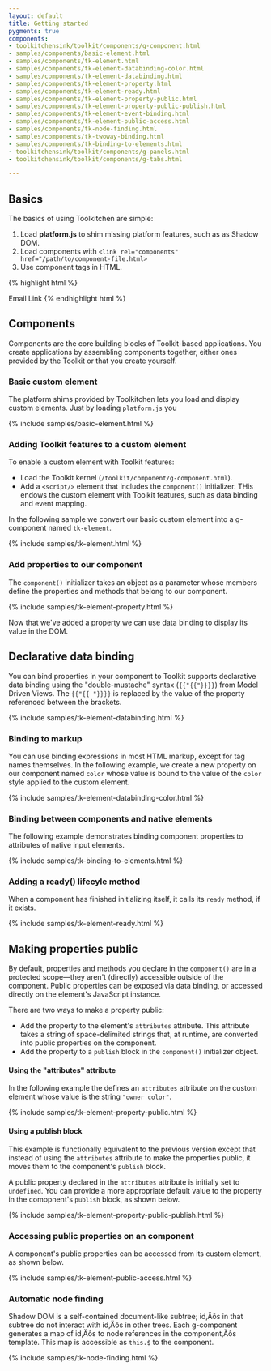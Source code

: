 ```yaml
---
layout: default
title: Getting started
pygments: true
components:
- toolkitchensink/toolkit/components/g-component.html
- samples/components/basic-element.html
- samples/components/tk-element.html
- samples/components/tk-element-databinding-color.html
- samples/components/tk-element-databinding.html
- samples/components/tk-element-property.html
- samples/components/tk-element-ready.html
- samples/components/tk-element-property-public.html
- samples/components/tk-element-property-public-publish.html
- samples/components/tk-element-event-binding.html
- samples/components/tk-element-public-access.html
- samples/components/tk-node-finding.html
- samples/components/tk-twoway-binding.html
- samples/components/tk-binding-to-elements.html
- toolkitchensink/toolkit/components/g-panels.html
- toolkitchensink/toolkit/components/g-tabs.html

---
```


## Basics ##

The basics of using Toolkitchen are simple:

1. Load **platform.js** to shim missing platform features, such as as Shadow DOM.
2. Load components with `<link rel="components" href="/path/to/component-file.html>`
3. Use component tags in HTML.

{% highlight html %}
<!DOCTYPE html>
<html>
  <head>
    <!-- 1. Shim missing platform features -->
    <script src="../platform/platform.js"></script>
    <!-- 2. Load a component -->
    <link rel="components" href="../components/g-menu-item.html">
  </head>
  <body>
    <!-- 3. Instantiate the component with its tag. -->
    <g-menu-item src="images/email.svg">Email Link</g-menu-item>
  </body>
</html>
{% endhighlight html %}

<h2> Components </h2>

Components are the core building blocks of Toolkit-based applications. You create applications by assembling components together, either ones provided by the Toolkit or that you create yourself.

<h3>Basic custom element</h3>

The platform shims provided by Toolkitchen lets you load and display custom elements. Just by loading `platform.js` you

{% include samples/basic-element.html %}

### Adding Toolkit features to a custom element ###

To enable a custom element with Toolkit features:

* Load the Toolkit kernel (`/toolkit/component/g-component.html`).
* Add a `<script/>` element that includes the `component()` initializer. THis endows the custom element with Toolkit features, such as data binding and event mapping.

In the following sample we convert our basic custom element into a g-component named `tk-element`.

{% include samples/tk-element.html %}

### Add properties to our component ###

The `component()` initializer takes an object as a parameter whose members define the properties and methods that belong to our component.

{% include samples/tk-element-property.html %}

Now that we've added a property we can use data binding to display its value in the DOM.

## Declarative data binding ##

You can bind properties in your component to  Toolkit supports declarative data binding using the "double-mustache" syntax (`{{"{{"}}}}`) from Model Driven Views. The `{{"{{ "}}}}` is replaced by the value of the property referenced between the brackets.

{% include samples/tk-element-databinding.html %}

### Binding to markup

You can use binding expressions in most HTML markup, except for tag names themselves. In the following example, we create a new property on our component named `color` whose value is bound to the value of the `color` style applied to the custom element.

{% include samples/tk-element-databinding-color.html %}

### Binding between components and native elements ####

The following example demonstrates binding component properties to attributes of native input elements.

{% include samples/tk-binding-to-elements.html %}

### Adding a ready() lifecyle method ###

When a component has finished initializing itself, it calls its `ready` method, if it exists.

{% include samples/tk-element-ready.html %}

## Making properties public ###

By default, properties and methods you declare in the `component()` are in a protected scope&mdash;they aren't (directly) accessible outside of the component. Public properties can be exposed via data binding, or accessed directly on the element's JavaScript instance. 

There are two ways to make a property public:

* Add the property to the element's `attributes` attribute. This attribute takes a string of space-delimited strings that, at runtime, are converted into public properties on the component.
* Add the property to a `publish` block in the `component()` initializer object.

#### Using the "attributes" attribute

In the following example the defines an `attributes` attribute on the custom element whose value is the string `"owner color"`. 

{% include samples/tk-element-property-public.html %}

#### Using a publish block

This example is functionally equivalent to the previous version except that instead of using the `attributes` attribute to make the properties public, it moves them to the component's `publish` block.

A public property declared in the `attributes` attribute is initially set to `undefined`. You can provide a more appropriate default value to the property in the comopnent's `publish` block, as shown below. 

{% include samples/tk-element-property-public-publish.html %}

<!-- ### Change watching ###

You can also 
 -->

### Accessing public properties on an component ###

A component's public properties can be accessed from its custom element, as shown below.

{% include samples/tk-element-public-access.html %}

<script>
window.addEventListener("WebComponentsReady", function() {
  console.log("tk-element-public-access's owner is: " + document.querySelector("tk-element-public-access").owner);
});
</script>        

### Automatic node finding ###

Shadow DOM is a self-contained document-like subtree; id‚Äôs in that subtree do not interact with id‚Äôs in other trees. Each g-component generates a map of id‚Äôs  to node references in the component‚Äôs template. This map is accessible as `this.$` to the component. 

{% include samples/tk-node-finding.html %}